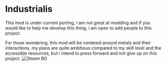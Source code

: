# Industrialis
This mod is under current porting, i am not great at modding and if you would like to help me develop this thing, i am open to add people to this project.

For those wondering, this mod will be centered around metals and their interactions, my plans are quite ambitious compared to my skill level and the accessible resources, but i intend to press forward and not give up on this project.
![Steam BG](https://github.com/user-attachments/assets/4311e8c8-e351-4f17-b270-9e3a325fe41f)
